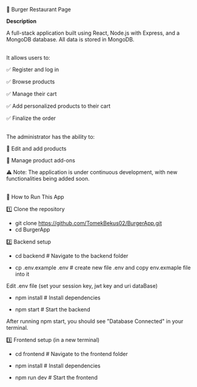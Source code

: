 🍔 Burger Restaurant Page


**Description**

A full-stack application built using React, Node.js with Express, and a MongoDB database.
All data is stored in MongoDB.
<br><br>


It allows users to:

✅ Register and log in

✅ Browse products

✅ Manage their cart

✅ Add personalized products to their cart

✅ Finalize the order
<br><br>


The administrator has the ability to:

🔧 Edit and add products

🔧 Manage product add-ons

⚠️ Note: The application is under continuous development, with new functionalities being added soon.
<br><br>


🚀 How to Run This App


1️⃣ Clone the repository

  - git clone https://github.com/TomekBekus02/BurgerApp.git
  - cd BurgerApp


2️⃣ Backend setup

  - cd backend            # Navigate to the backend folder
  
  - cp .env.example .env  # create new file .env and copy env.exmaple file into it

Edit .env file (set your session key, jwt key and uri dataBase)

  - npm install           # Install dependencies  

  - npm start             # Start the backend  

After running npm start, you should see "Database Connected" in your terminal.


3️⃣ Frontend setup (in a new terminal)

  - cd frontend      # Navigate to the frontend folder  

  - npm install      # Install dependencies  

  - npm run dev      # Start the frontend  
<br><br>



